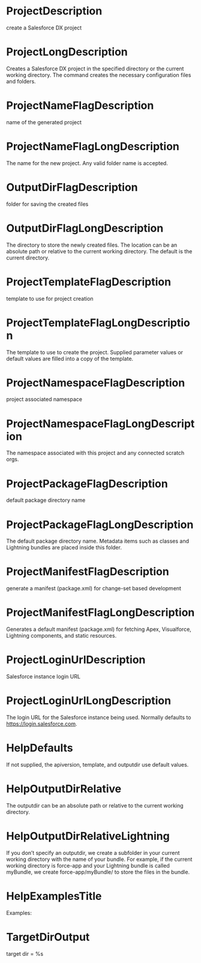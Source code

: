 # ProjectDescription

create a Salesforce DX project

# ProjectLongDescription

Creates a Salesforce DX project in the specified directory or the current working directory. The command creates the necessary configuration files and folders.

# ProjectNameFlagDescription

name of the generated project

# ProjectNameFlagLongDescription

The name for the new project. Any valid folder name is accepted.

# OutputDirFlagDescription

folder for saving the created files

# OutputDirFlagLongDescription

The directory to store the newly created files. The location can be an absolute path or relative to the current working directory. The default is the current directory.

# ProjectTemplateFlagDescription

template to use for project creation

# ProjectTemplateFlagLongDescription

The template to use to create the project. Supplied parameter values or default values are filled into a copy of the template.

# ProjectNamespaceFlagDescription

project associated namespace

# ProjectNamespaceFlagLongDescription

The namespace associated with this project and any connected scratch orgs.

# ProjectPackageFlagDescription

default package directory name

# ProjectPackageFlagLongDescription

The default package directory name. Metadata items such as classes and Lightning bundles are placed inside this folder.

# ProjectManifestFlagDescription

generate a manifest (package.xml) for change-set based development

# ProjectManifestFlagLongDescription

Generates a default manifest (package.xml) for fetching Apex, Visualforce, Lightning components, and static resources.

# ProjectLoginUrlDescription

Salesforce instance login URL

# ProjectLoginUrlLongDescription

The login URL for the Salesforce instance being used. Normally defaults to https://login.salesforce.com.

# HelpDefaults

If not supplied, the apiversion, template, and outputdir use default values.

# HelpOutputDirRelative

The outputdir can be an absolute path or relative to the current working directory.

# HelpOutputDirRelativeLightning

If you don’t specify an outputdir, we create a subfolder in your current working directory with the name of your bundle. For example, if the current working directory is force-app and your Lightning bundle is called myBundle, we create force-app/myBundle/ to store the files in the bundle.

# HelpExamplesTitle

Examples:

# TargetDirOutput

target dir = %s
